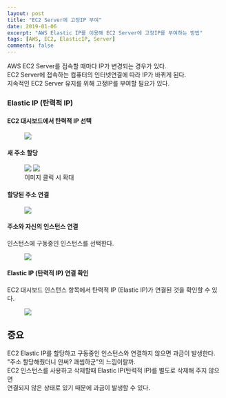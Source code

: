 ```yaml
---
layout: post
title: "EC2 Server에 고정IP 부여"
date: 2019-01-06
excerpt: "AWS Elastic IP를 이용해 EC2 Server에 고정IP를 부여하는 방법"
tags: [AWS, EC2, ElasticIP, Server]
comments: false
---
```


AWS EC2 Server를 접속할 때마다 IP가 변경되는 경우가 있다.  
EC2 Server에 접속하는 컴퓨터의 인터넷연결에 따라 IP가 바뀌게 된다.  
지속적인 EC2 Server 유지를 위해 고정IP를 부여할 필요가 있다.

### Elastic IP (탄력적 IP)

#### EC2 대시보드에서 탄력적 IP 선택

<figure>
	<a href="{{site.url}}/assets/img/post/ec2_elastic/ip_1.JPG"><img src="{{site.url}}/assets/img/post/ec2_elastic/ip_1.JPG"></a>
</figure>

#### 새 주소 할당

<figure class="half">
	<a href="{{site.url}}/assets/img/post/ec2_elastic/ip_2.JPG"><img src="{{site.url}}/assets/img/post/ec2_elastic/ip_2.JPG"></a>
	<a href="{{site.url}}/assets/img/post/ec2_elastic/ip_3.JPG"><img src="{{site.url}}/assets/img/post/ec2_elastic/ip_3.JPG"></a>
	<figcaption>이미지 클릭 시 확대</figcaption>
</figure>

#### 할당된 주소 연결

<figure>
	<a href="{{site.url}}/assets/img/post/ec2_elastic/ip_4.JPG"><img src="{{site.url}}/assets/img/post/ec2_elastic/ip_4.JPG"></a>
</figure>

#### 주소와 자신의 인스턴스 연결

인스턴스에 구동중인 인스턴스를 선택한다.

<figure>
	<a href="{{site.url}}/assets/img/post/ec2_elastic/ip_5.JPG"><img src="{{site.url}}/assets/img/post/ec2_elastic/ip_5.JPG"></a>
</figure>

#### Elastic IP (탄력적 IP) 연결 확인

EC2 대시보드 인스턴스 항목에서 탄력적 IP (Elastic IP)가 연결된 것을 확인할 수 있다.

<figure>
	<a href="{{site.url}}/assets/img/post/ec2_elastic/ip_6.JPG"><img src="{{site.url}}/assets/img/post/ec2_elastic/ip_6.JPG"></a>
</figure>

## 중요

EC2 Elastic IP를 할당하고 구동중인 인스턴스와 연결하지 않으면 과금이 발생한다.  
"주소 할당해줬더니 안써? 괘씸하군"의 느낌이랄까.  
EC2 인스턴스를 사용하고 삭제할때 Elastic IP(탄력적 IP)를 별도로 삭제해 주지 않으면  
연결되지 않은 상태로 있기 때문에 과금이 발생할 수 있다.
